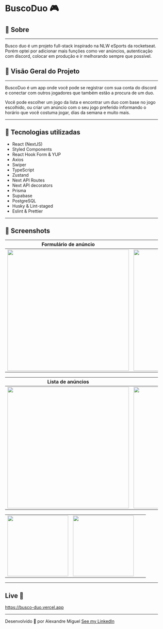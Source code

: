# BuscoDuo 🎮

## 🤔 Sobre

---

Busco duo é um projeto full-stack inspirado na NLW eSports da rocketseat.
Porém optei por adicionar mais funções como ver anúncios, autenticação com discord, colocar em produção e ir melhorando sempre que possível.

## 📜 Visão Geral do Projeto

---

BuscoDuo é um app onde você pode se registrar com sua conta do discord e conectar com outros jogadores que também estão a procura de um duo.

Você pode escolher um jogo da lista e encontrar um duo com base no jogo escolhido, ou criar um anúncio com o seu jogo preferido informando o horário que você costuma jogar, dias da semana e muito mais.

---

## 🔧 Tecnologias utilizadas

- React (NextJS)
- Styled Components
- React Hook Form & YUP
- Axios
- Swiper
- TypeScript
- Zustand
- Next API Routes
- Next API decorators
- Prisma
- Supabase
- PostgreSQL
- Husky & Lint-staged
- Eslint & Prettier

---

## 📸 Screenshots

| Formulário de anúncio                                                                                                                              | Página inicial                                                                                                                                     |
| -------------------------------------------------------------------------------------------------------------------------------------------------- | -------------------------------------------------------------------------------------------------------------------------------------------------- |
| <img width="400px" src="https://cdn.discordapp.com/attachments/922557394419056671/1026154957201743893/Captura_de_tela_de_2022-10-02_12-29-52.png"> | <img width="400px" src="https://cdn.discordapp.com/attachments/922557394419056671/1026154957629575218/Captura_de_tela_de_2022-10-02_12-29-39.png"> |

| Lista de anúncios                                                                                                                                  | Sign In                                                                                                                                            |
| -------------------------------------------------------------------------------------------------------------------------------------------------- | -------------------------------------------------------------------------------------------------------------------------------------------------- |
| <img width="400px" src="https://cdn.discordapp.com/attachments/922557394419056671/1026154956828442634/Captura_de_tela_de_2022-10-02_12-31-57.png"> | <img width="400px" src="https://cdn.discordapp.com/attachments/922557394419056671/1026158262346850475/Captura_de_tela_de_2022-10-02_12-46-19.png"> |

|                                                                                                                                                    |                                                                                                                                                    |     |     |
| -------------------------------------------------------------------------------------------------------------------------------------------------- | -------------------------------------------------------------------------------------------------------------------------------------------------- | --- | --- |
| <img width="200px" src="https://cdn.discordapp.com/attachments/922557394419056671/1026156728984805396/Captura_de_tela_de_2022-10-02_12-39-24.png"> | <img width="200px" src="https://cdn.discordapp.com/attachments/922557394419056671/1026154956488720484/Captura_de_tela_de_2022-10-02_12-32-54.png"> |

---

## Live 📍

<a href="https://busco-duo.vercel.app">https://busco-duo.vercel.app</a>

---

Desenvolvido 💜 por Alexandre Miguel [See my LinkedIn](https://www.linkedin.com/in/alexandre-miguel-6969b6209/)
